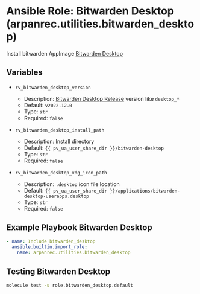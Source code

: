 # Ansible Role: Bitwarden Desktop (arpanrec.utilities.bitwarden_desktop)

Install bitwarden AppImage [Bitwarden Desktop](https://github.com/bitwarden/clients)

## Variables

- `rv_bitwarden_desktop_version`

  - Description: [Bitwarden Desktop Release](https://github.com/bitwarden/clients/releases?q=Desktop&expanded=true) version like `desktop_*`
  - Default: `v2022.12.0`
  - Type: `str`
  - Required: `false`

- `rv_bitwarden_desktop_install_path`

  - Description: Install directory
  - Default: `{{ pv_ua_user_share_dir }}/bitwarden-desktop`
  - Type: `str`
  - Required: `false`

- `rv_bitwarden_desktop_xdg_icon_path`
  - Description: `.desktop` icon file location
  - Default: `{{ pv_ua_user_share_dir }}/applications/bitwarden-desktop-userapps.desktop`
  - Type: `str`
  - Required: `false`

## Example Playbook Bitwarden Desktop

```yaml
- name: Include bitwarden_desktop
  ansible.builtin.import_role:
    name: arpanrec.utilities.bitwarden_desktop
```

## Testing Bitwarden Desktop

```bash
molecule test -s role.bitwarden_desktop.default
```
